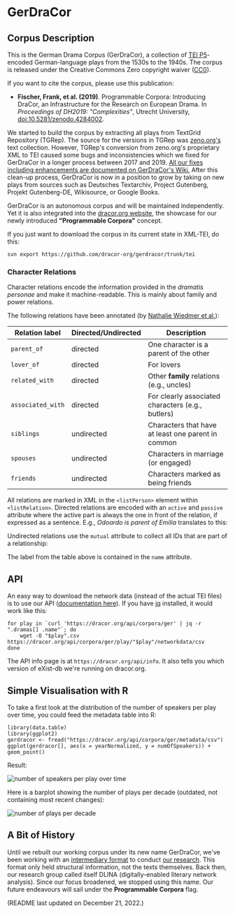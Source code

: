 # GerDraCor
## Corpus Description
This is the German Drama Corpus (GerDraCor), a collection of [TEI P5](https://tei-c.org/guidelines/p5/)-encoded German-language plays from the 1530s to the 1940s. The corpus is released under the Creative Commons Zero copyright waiver ([CC0](https://creativecommons.org/share-your-work/public-domain/cc0/)).

If you want to cite the corpus, please use this publication:

- **Fischer, Frank, et al. (2019)**. Programmable Corpora: Introducing DraCor, an Infrastructure for the Research on European Drama. In *Proceedings of DH2019: "Complexities"*, Utrecht University, [doi:10.5281/zenodo.4284002](https://doi.org/10.5281/zenodo.4284002).

We started to build the corpus by extracting all plays from TextGrid Repository (TGRep). The source for the versions in TGRep was [zeno.org's](http://www.zeno.org/) text collection. However, TGRep's conversion from zeno.org's proprietary XML to TEI caused some bugs and inconsistencies which we fixed for GerDraCor in a longer process between 2017 and 2019. [All our fixes including enhancements are documented on GerDraCor's Wiki.](https://github.com/dracor-org/gerdracor/wiki/Documentation-for-Correcting-Plays-from-TextGrid-Repository) After this clean-up process, GerDraCor is now in a position to grow by taking on new plays from sources such as Deutsches Textarchiv, Project Gutenberg, Projekt Gutenberg-DE, Wikisource, or Google Books.

GerDraCor is an autonomous corpus and will be maintained independently. Yet it is also integrated into the [dracor.org website](https://dracor.org/), the showcase for our newly introduced **"Programmable Corpora"** concept.

If you just want to download the corpus in its current state in XML-TEI, do this:

`svn export https://github.com/dracor-org/gerdracor/trunk/tei`

### Character Relations

Character relations encode the information provided in the *dramatis personae* and make it machine-readable. This is mainly about family and power relations.

The following relations have been annotated (by [Nathalie Wiedmer et al.](https://quadrama.github.io/publications/Wiedmer2020aa)):

| Relation label | Directed/Undirected | Description |
| ----- | ----- | ------ |
| `parent_of` | directed | One character is a parent of the other |
| `lover_of` | directed | For lovers |
| `related_with` | directed | Other **family** relations (e.g., uncles) |
| `associated_with` | directed | For clearly associated characters (e.g., butlers) |
| `siblings` | undirected | Characters that have at least one parent in common |
| `spouses` | undirected | Characters in marriage (or engaged) |
| `friends` | undirected | Characters marked as being friends |

All relations are marked in XML in the `<listPerson>` element within `<listRelation>`. Directed relations are encoded with an `active` and `passive` attribute where the active part is always the one in front of the relation, if expressed as a sentence. E.g., *Odoardo is parent of Emilia* translates to this:

  <relation name="parent_of" active="#odoardo_galotti" passive="#emilia" />

Undirected relations use the `mutual` attribute to collect all IDs that are part of a relationship:
	
  <relation name="spouses" mutual="#baerbel #adam"/>

The label from the table above is contained in the `name` attribute.

## API
An easy way to download the network data (instead of the actual TEI files) is to use our API ([documentation here](https://dracor.org/doc/api)). If you have [jq](https://blog.appoptics.com/jq-json/) installed, it would work like this:

```
for play in `curl 'https://dracor.org/api/corpora/ger' | jq -r ".dramas[] .name"`; do
    wget -O "$play".csv https://dracor.org/api/corpora/ger/play/"$play"/networkdata/csv
done
```

The API info page is at `https://dracor.org/api/info`. It also tells you which version of eXist-db we're running on dracor.org.

## Simple Visualisation with R
To take a first look at the distribution of the number of speakers per play over time, you could feed the metadata table into R:

```
library(data.table)
library(ggplot2)
gerdracor <- fread("https://dracor.org/api/corpora/ger/metadata/csv")
ggplot(gerdracor[], aes(x = yearNormalized, y = numOfSpeakers)) + geom_point()
```

Result:

![number of speakers per play over time](numOfSpeakers.png)

Here is a barplot showing the number of plays per decade (outdated, not containing most recent changes):

![number of plays per decade](playsPerDecade.png)

## A Bit of History
Until we rebuilt our working corpus under its new name GerDraCor, we've been working with an [intermediary format](https://github.com/dlina/project/tree/master/data/zwischenformat) to conduct [our research](https://dlina.github.io/talks/). This format only held structural information, not the texts themselves. Back then, our research group called itself DLINA (digitally-enabled literary network analysis). Since our focus broadened, we stopped using this name. Our future endeavours will sail under the **Programmable Corpora** flag.

(README last updated on December 21, 2022.)
